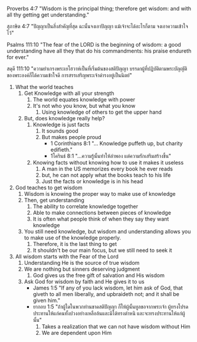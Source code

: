 Proverbs 4:7 "Wisdom is the principal thing; therefore get wisdom: and with all thy getting get understanding."

สุภาษิต 4:7 "ปัญญาเป็นสิ่งสำคัญที่สุด ฉะนั้นจงเอาปัญญา แม้เจ้าจะได้อะไรก็ตาม จงเอาความเข้าใจไว้"

Psalms 111:10 "The fear of the LORD is the beginning of wisdom: a good understanding have all they that do his commandments: his praise endureth for ever."

สดุดี 111:10 "ความยำเกรงพระเยโฮวาห์เป็นที่เริ่มต้นของสติปัญญา บรรดาผู้ที่ปฏิบัติตามพระบัญญัติของพระองค์ก็ได้ความเข้าใจดี การสรรเสริญพระเจ้าดำรงอยู่เป็นนิตย์"

1. What the world teaches
    1. Get Knowledge with all your strength
        1. The world equates knowledge with power
        2. It's not who you know, but what you know
            1. Using knowledge of others to get the upper hand
    2. But, does knowledge really help?
        1. Knowledge is just facts
            1. It sounds good
            2. But makes people proud
                -  1 Corinthians 8:1 "... Knowledge puffeth up, but charity edifieth."
                - 1โครินธ์ 8:1 "...ความรู้นั้นทำให้ลำพอง แต่ความรักเสริมสร้างขึ้น"
        2. Knowing facts without knowing how to use it makes it useless
            1. A man in the US memorizes every book he ever reads
            2. but, he can not apply what the books teach to his life
            3. Just the facts or knowledge is in his head
2. God teaches to get wisdom
    1. Wisdom is knowing the proper way to make use of knowledge
    2. Then, get understanding
        1. The ability to correlate knowledge together
        2. Able to make connections between pieces of knowledge
        3. It is often what people think of when they say they want knowledge
    3. You still need knowledge, but wisdom and understanding allows you to make use of the knowledge properly.
        1. Therefore, it is the last thing to get
        2. It shouldn't be our main focus, but we still need to seek it
3. All wisdom starts with the Fear of the Lord
    1. Understanding He is the source of true wisdom
    2. We are nothing but sinners deserving judgment
        1. God gives us the free gift of salvation and His wisdom
    3. Ask God for wisdom by faith and He gives it to us
        - James 1:5 "If any of you lack wisdom, let him ask of God, that giveth to all men liberally, and upbraideth not; and it shall be given him."
        - ยากอบ 1:5 "ถ้าผู้ใดในพวกท่านขาดสติปัญญา ก็ให้ผู้นั้นทูลขอจากพระเจ้า ผู้ทรงโปรดประทานให้แก่คนทั้งปวงอย่างเหลือล้นและมิได้ทรงตำหนิ และจะทรงประทานให้แก่ผู้นั้น"
            1. Takes a realization that we can not have wisdom without Him
            2. We are dependent upon Him